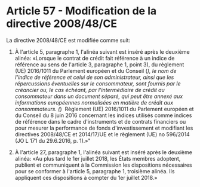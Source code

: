 # Article 57 - Modification de la directive 2008/48/CE


La directive 2008/48/CE est modifiée comme suit:

1) À l'article 5, paragraphe 1, l'alinéa suivant est inséré après le deuxième alinéa: «Lorsque le contrat de crédit fait référence à un indice de référence au sens de l'article 3, paragraphe 1, point 3), du règlement (UE) 2016/1011 du Parlement européen et du Conseil (*), le nom de l'indice de référence et celui de son administrateur, ainsi que les répercussions éventuelles sur le consommateur, sont fournis par le créancier ou, le cas échéant, par l'intermédiaire de crédit au consommateur dans un document séparé, qui peut être annexé aux informations européennes normalisées en matière de crédit aux consommateurs. (*)  Règlement (UE) 2016/1011 du Parlement européen et du Conseil du 8 juin 2016 concernant les indices utilisés comme indices de référence dans le cadre d'instruments et de contrats financiers ou pour mesurer la performance de fonds d'investissement et modifiant les directives 2008/48/CE et 2014/17/UE et le règlement (UE) no 596/2014 (JO L 171 du 29.6.2016, p. 1).»"

2) À l'article 27, paragraphe 1, l'alinéa suivant est inséré après le deuxième alinéa: «Au plus tard le 1er juillet 2018, les États membres adoptent, publient et communiquent à la Commission les dispositions nécessaires pour se conformer à l'article 5, paragraphe 1, troisième alinéa. Ils appliquent ces dispositions à compter du 1er juillet 2018.»
